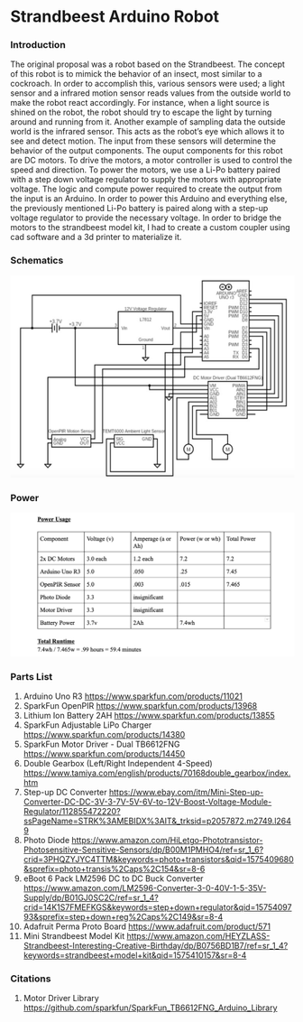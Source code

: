 # Strandbeest Arduino Robot
### Introduction
The original proposal was a robot based on the Strandbeest. The concept of this robot is to mimick the behavior of an insect, most similar to a cockroach. In order to accomplish this, various sensors were used; a light sensor and a infrared motion sensor reads values from the outside world to make the robot react accordingly. For instance, when a light source is shined on the robot, the robot should try to escape the light by turning around and running from it. Another example of sampling data the outside world is the infrared sensor. This acts as the robot’s eye which allows it to see and detect motion. The input from these sensors will determine the behavior of the output components. The ouput components for this robot are DC motors. To drive the motors, a motor controller is used to control the speed and direction. To power the motors, we use a Li-Po battery paired with a step down voltage regulator to supply the motors with appropriate voltage. The logic and compute power required to create the output from the input is an Arduino. In order to power this Arduino and everything else, the previously mentioned Li-Po battery is paired along with a step-up voltage regulator to provide the necessary voltage. In order to bridge the motors to the strandbeest model kit, I had to create a custom coupler using cad software and a 3d printer to materialize it.

### Schematics
![schematics](https://www.github.com/karkay/strandbeest_arduino/blob/master/schematics.png "schematic diagram")
### Power
![Power](https://www.github.com/karkay/strandbeest_arduino/blob/master/power.png "power chart")
### Parts List
1. Arduino Uno R3 
https://www.sparkfun.com/products/11021
2. SparkFun OpenPIR 
https://www.sparkfun.com/products/13968
3. Lithium Ion Battery 2AH
https://www.sparkfun.com/products/13855
4. SparkFun Adjustable LiPo Charger 
https://www.sparkfun.com/products/14380
5. SparkFun Motor Driver - Dual TB6612FNG 
https://www.sparkfun.com/products/14450
6. Double Gearbox (Left/Right Independent 4-Speed)
https://www.tamiya.com/english/products/70168double_gearbox/index.htm
7. Step-up DC Converter
https://www.ebay.com/itm/Mini-Step-up-Converter-DC-DC-3V-3-7V-5V-6V-to-12V-Boost-Voltage-Module-Regulator/112855472220?ssPageName=STRK%3AMEBIDX%3AIT&_trksid=p2057872.m2749.l2649
8. Photo Diode
https://www.amazon.com/HiLetgo-Phototransistor-Photosensitive-Sensitive-Sensors/dp/B00M1PMHO4/ref=sr_1_6?crid=3PHQZYJYC4TTM&keywords=photo+transistors&qid=1575409680&sprefix=photo+transis%2Caps%2C154&sr=8-6
9. eBoot 6 Pack LM2596 DC to DC Buck Converter
https://www.amazon.com/LM2596-Converter-3-0-40V-1-5-35V-Supply/dp/B01GJ0SC2C/ref=sr_1_4?crid=14K1S7FMEFKGS&keywords=step+down+regulator&qid=1575409793&sprefix=step+down+reg%2Caps%2C149&sr=8-4
10. Adafruit Perma Proto Board
https://www.adafruit.com/product/571
11. Mini Strandbeest Model Kit
https://www.amazon.com/HEYZLASS-Strandbeest-Interesting-Creative-Birthday/dp/B0756BD1B7/ref=sr_1_4?keywords=strandbeest+model+kit&qid=1575410157&sr=8-4

### Citations
1. Motor Driver Library 
https://github.com/sparkfun/SparkFun_TB6612FNG_Arduino_Library

